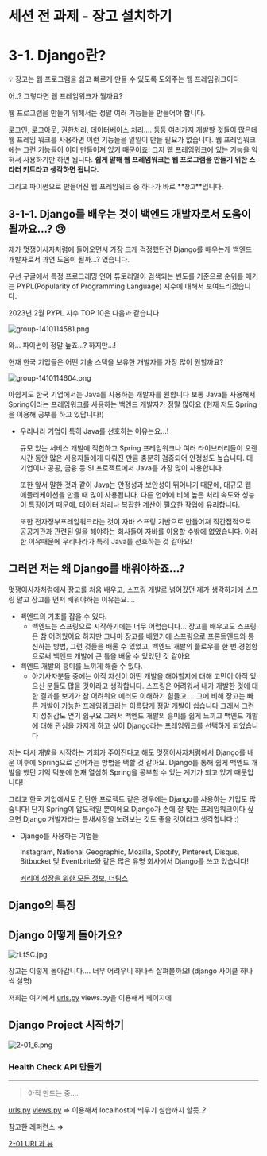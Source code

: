 # 세션 전 과제 - 장고 설치하기

# 3-1. Django란?

<aside> 💡 장고는 웹 프로그램을 쉽고 빠르게 만들 수 있도록 도와주는 웹 프레임워크이다

</aside>

어..? 그렇다면 웹 프레임워크가 뭘까요?

웹 프로그램을 만들기 위해서는 정말 여러 기능들을 만들어야 합니다.

로그인, 로그아웃, 권한처리, 데이터베이스 처리…. 등등 여러가지 개발할 것들이 많은데 웹 프레임 워크를 사용하면 이런 기능들을 일일이 만들 필요가 없습니다. 웹 프레임워크에는 그런 기능들이 이미 만들어져 있기 때문이죠! 그저 웹 프레임워크에 있는 기능을 익혀서 사용하기만 하면 됩니다. **쉽게 말해 웹 프레임워크는 웹 프로그램을 만들기 위한 스타터 키트라고 생각하면 됩니다.**

그리고 파이썬으로 만들어진 웹 프레임워크 중 하나가 바로 **`장고`**입니다.

## 3-1-1. Django를 배우는 것이 백엔드 개발자로서 도움이 될까요…? 😢

제가 멋쟁이사자처럼에 들어오면서 가장 크게 걱정했던건 Django를 배우는게 백엔드 개발자로서 과연 도움이 될까…? 였습니다.

우선 구글에서 특정 프로그래밍 언어 튜토리얼이 검색되는 빈도를 기준으로 순위를 매기는 PYPL(Popularity of Programming Language) 지수에 대해서 보여드리겠습니다.

2023년 2월 PYPL 지수 TOP 10은 다음과 같습니다

![group-1410114581.png](https://prod-files-secure.s3.us-west-2.amazonaws.com/9937aac6-6b2b-4cd1-b444-430eacb0d563/ed8a960d-0376-4332-9c76-466d5455d46d/group-1410114581.png)

와… 파이썬이 정말 높죠…? 하지만…!

현재 한국 기업들은 어떤 기술 스택을 보유한 개발자를 가장 많이 원할까요?

![group-1410114604.png](https://prod-files-secure.s3.us-west-2.amazonaws.com/9937aac6-6b2b-4cd1-b444-430eacb0d563/9c15a1e7-ab5b-43c7-9de7-4a2142506c1e/group-1410114604.png)

아쉽게도 한국 기업에서는 Java를 사용하는 개발자를 원합니다 보통 Java를 사용해서 Spring이라는 프레임워크를 사용하는 백엔드 개발자가 정말 많아요 (현재 저도 Spring을 이용해 공부를 하고 있답니다!)

- 우리나라 기업이 특히 Java를 선호하는 이유는요…!
    
    규모 있는 서비스 개발에 적합하고 Spring 프레임워크나 여러 라이브러리들이 오랜 시간 동안 많은 사용자들에게 다뤄진 만큼 충분히 검증되어 안정성도 높습니다. 대기업이나 공공, 금융 등 SI 프로젝트에서 Java를 가장 많이 사용합니다.
    
    또한 앞서 말한 것과 같이 Java는 안정성과 보안성이 뛰어나기 때문에, 대규모 웹 애플리케이션을 만들 때 많이 사용됩니다. 다른 언어에 비해 높은 처리 속도와 성능이 특징이기 때문에, 데이터 처리나 복잡한 계산이 필요한 작업에 유리합니다.
    
    또한 전자정부프레임워크라는 것이 자바 스프링 기반으로 만들어져 직간접적으로 공공기관과 관련된 일을 해야하는 회사들이 자바를 이용할 수밖에 없었습니다. 이러한 이유때문에 우리나라가 특히 Java를 선호하는 것 같아요!
    

## 그러면 저는 왜 Django를 배워야하죠…?

멋쟁이사자처럼에서 장고를 처음 배우고, 스프링 개발로 넘어갔던 제가 생각하기에 스프링 말고 장고를 먼저 배워야하는 이유는요....

- 백엔드의 기초를 잡을 수 있다.
    - 백엔드는 스프링으로 시작하기에는 너무 어렵습니다... 장고를 배우고도 스프링은 참 어려웠어요 하지만 그나마 장고를 배웠기에 스프링으로 프론트엔드와 통신하는 방법, 그런 것들을 배울 수 있었고, 백엔드 개발의 플로우를 한 번 경험함으로써 백엔드 개발에 큰 틀을 배울 수 있었던 것 같아요
- 백엔드 개발의 흥미를 느끼게 해줄 수 있다.
    - 아기사자분들 중에는 아직 자신이 어떤 개발을 해야할지에 대해 고민이 아직 있으신 분들도 많을 것이라고 생각합니다. 스프링은 어려워서 내가 개발한 것에 대한 결과를 보기가 참 어려워요 에러도 이해하기 힘들고.... 그에 비해 장고는 빠른 개발이 가능한 프레임워크라는 이름답게 정말 개발이 쉽습니다 그래서 그런지 성취감도 얻기 쉽구요 그래서 백엔드 개발의 흥미를 쉽게 느끼고 백엔드 개발에 대해 관심을 가지게 하고 싶어 Django라는 프레임워크를 선택하게 되었습니다

저는 다시 개발을 시작하는 기회가 주어진다고 해도 멋쟁이사자처럼에서 Django를 배운 이후에 Spring으로 넘어가는 방법을 택할 것 같아요. Django를 통해 쉽게 백엔드 개발을 했던 기억 덕분에 현재 열심히 Spring을 공부할 수 있는 계기가 되고 있기 때문입니다!

그리고 한국 기업에서도 간단한 프로젝트 같은 경우에는 Django를 사용하는 기업도 많습니다! 단지 Spring이 압도적일 뿐이에요 Django가 손에 잘 맞는 프레임워크이다 싶으면 Django 개발자라는 틈새시장을 노려보는 것도 좋을 것이라고 생각합니다 :)

- Django를 사용하는 기업들
    
    Instagram, National Geographic, Mozilla, Spotify, Pinterest, Disqus, Bitbucket 및 Eventbrite와 같은 많은 유명 회사에서 Django를 쓰고 있습니다!
    
    [커리어 성장을 위한 모든 정보, 더팀스](https://www.theteams.kr/stack/company_view/Django)
    

## Django의 특징

## Django 어떻게 돌아가요?

![rLfSC.jpg](https://prod-files-secure.s3.us-west-2.amazonaws.com/9937aac6-6b2b-4cd1-b444-430eacb0d563/459b58de-dc1e-4f48-a9d8-2e769a4fc279/rLfSC.jpg)

장고는 이렇게 돌아갑니다…. 너무 어려우니 하나씩 살펴볼까요! (django 사이클 하나씩 설명)

저희는 여기에서 [urls.py](http://urls.py) views.py을 이용해서 페이지에

## Django Project 시작하기

![2-01_6.png](https://prod-files-secure.s3.us-west-2.amazonaws.com/9937aac6-6b2b-4cd1-b444-430eacb0d563/0a7b989c-e69b-4d3d-a5e4-8f4fbb858c33/2-01_6.png)

### Health Check API 만들기

---

> 아직 만드는 중….

[urls.py](http://urls.py) [views.py](http://views.py) ⇒ 이용해서 localhost에 띄우기 실습까지 할듯..?

참고한 레퍼런스 ⇒

[2-01 URL과 뷰](https://wikidocs.net/70649)